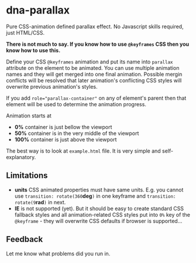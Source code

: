 # dna-parallax
Pure CSS-animation defined parallax effect. No Javascript skills required, just HTML/CSS.

**There is not much to say. If you know how to use `@keyframes` CSS then you know how to use this.**

Define your CSS `@keyframes` animation and put its name into `parallax` attribute on the element to be animated. You can use multiple animation names and they will get merged into one final animation. Possible mergin conflicts will be resolved that later animation's conflicting CSS styles will overwrite previous animation's styles.

If you add `role="parallax-container"` on any of element's parent then that element will be used to determine the animation progress.

Animation starts at
* **0%** container is just bellow the viewport
* **50%** container is in the very middle of the viewport
* **100%** container is just above the viewport

The best way is to look at `example.html` file. It is very simple and self-explanatory.

## Limitations
* **units** CSS animated properties must have same units. E.g. you cannot use `transition: rotate(360`**deg**`)` in one keyframe and `transition: rotate(9`**rad**`)` in next.
* **IE** is not supported (yet). But it should be easy to create standard CSS fallback styles and all animation-related CSS styles put into `0%` key of the `@keyframe` - they will overwrite CSS defaults if browser is supported...

## Feedback
Let me know what problems did you run in.
